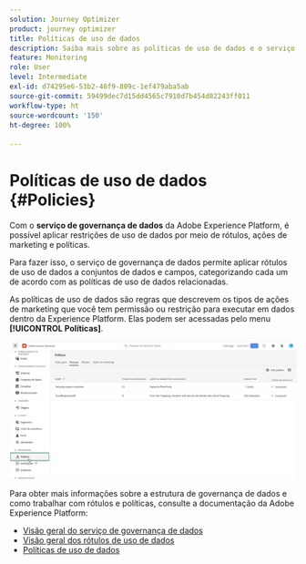 ```yaml
---
solution: Journey Optimizer
product: journey optimizer
title: Políticas de uso de dados
description: Saiba mais sobre as políticas de uso de dados e o serviço de governança de dados.
feature: Monitoring
role: User
level: Intermediate
exl-id: d74295e6-53b2-46f9-809c-1ef479aba5ab
source-git-commit: 59499dec7d15dd4565c7910d7b454d82243ff011
workflow-type: ht
source-wordcount: '150'
ht-degree: 100%

---
```


# Políticas de uso de dados {#Policies}


Com o **serviço de governança de dados** da Adobe Experience Platform, é possível aplicar restrições de uso de dados por meio de rótulos, ações de marketing e políticas.

Para fazer isso, o serviço de governança de dados permite aplicar rótulos de uso de dados a conjuntos de dados e campos, categorizando cada um de acordo com as políticas de uso de dados relacionadas.

As políticas de uso de dados são regras que descrevem os tipos de ações de marketing que você tem permissão ou restrição para executar em dados dentro da Experience Platform. Elas podem ser acessadas pelo menu **[!UICONTROL Políticas]**.

![](assets/policies.png)

Para obter mais informações sobre a estrutura de governança de dados e como trabalhar com rótulos e políticas, consulte a documentação da Adobe Experience Platform:

* [Visão geral do serviço de governança de dados](https://experienceleague.adobe.com/docs/experience-platform/data-governance/home.html?lang=pt-BR)
* [Visão geral dos rótulos de uso de dados](https://experienceleague.adobe.com/docs/experience-platform/data-governance/labels/overview.html?lang=pt-BR)
* [Políticas de uso de dados](https://experienceleague.adobe.com/docs/experience-platform/data-governance/policies/overview.html?lang=pt-BR)
